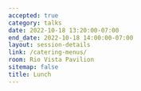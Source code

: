 ```yaml
---
accepted: true
category: talks
date: 2022-10-18 13:20:00-07:00
end_date: 2022-10-18 14:00:00-07:00
layout: session-details
link: /catering-menus/
room: Rio Vista Pavilion
sitemap: false
title: Lunch
---
```

